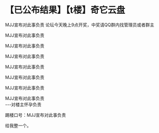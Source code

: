 # 【已公布结果】【t楼】奇它云盘


MJJ宣布对此事负责 论坛今天晚上9点开奖，中奖请QQ群内找管理员或者群主

MJJ宣布对此事负责<br />


MJJ宣布对此事负责

MJJ宣布对此事负责

MJJ宣布对此事负责

MJJ宣布对此事负责

MJJ宣布对此事负责

MJJ宣布对此事负责<br />
---对楼主怀孕负责<img src="static/image/smiley/default/lol.gif" smilieid="12" border="0" alt="" />

踢楼口号：MJJ宣布对此事负责

给我整一个。
